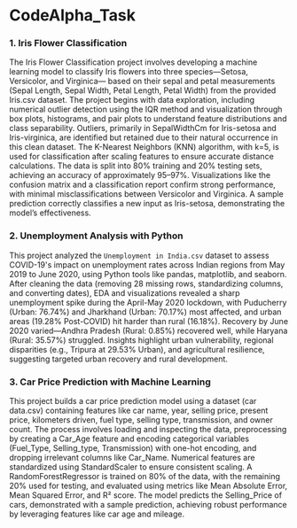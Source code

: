 # CodeAlpha_Task

### 1. Iris Flower Classification
   
The Iris Flower Classification project involves developing a machine learning model to classify Iris flowers into three species—Setosa, Versicolor, and Virginica— 
based on their sepal and petal measurements (Sepal Length, Sepal Width, Petal Length, Petal Width) from the provided Iris.csv dataset. The project begins with data 
exploration, including numerical outlier detection using the IQR method and visualization through box plots, histograms, and pair plots to understand feature distributions and class separability. Outliers, primarily in SepalWidthCm for Iris-setosa and Iris-virginica, are identified but retained due to their natural 
occurrence in this clean dataset. The K-Nearest Neighbors (KNN) algorithm, with k=5, is used for classification after scaling features to ensure accurate distance calculations. The data is split into 80% training and 20% testing sets, achieving an accuracy of approximately 95–97%. Visualizations like the confusion matrix and a classification report confirm strong performance, with minimal misclassifications between Versicolor and Virginica. A sample prediction correctly classifies a new input as Iris-setosa, demonstrating the model’s effectiveness.

### 2. Unemployment Analysis with Python
   
This project analyzed the `Unemployment in India.csv` dataset to assess COVID-19's impact on unemployment rates across Indian regions from May 2019 to June 2020, using Python tools like pandas, matplotlib, and seaborn. After cleaning the data (removing 28 missing rows, standardizing columns, and converting dates), EDA and visualizations revealed a sharp unemployment spike during the April-May 2020 lockdown, with Puducherry (Urban: 76.74%) and Jharkhand (Urban: 70.17%) most affected, and urban areas (19.28% Post-COVID) hit harder than rural (16.18%). Recovery by June 2020 varied—Andhra Pradesh (Rural: 0.85%) recovered well, while Haryana (Rural: 35.57%) struggled. Insights highlight urban vulnerability, regional disparities (e.g., Tripura at 29.53% Urban), and agricultural resilience, suggesting targeted urban recovery and rural development.

### 3. Car Price Prediction with Machine Learning

This project builds a car price prediction model using a dataset (car data.csv) containing features like car name, year, selling price, present price, kilometers driven, fuel type, selling type, transmission, and owner count. The process involves loading and inspecting the data, preprocessing by creating a Car_Age feature and encoding categorical variables (Fuel_Type, Selling_type, Transmission) with one-hot encoding, and dropping irrelevant columns like Car_Name. Numerical features are standardized using StandardScaler to ensure consistent scaling. A RandomForestRegressor is trained on 80% of the data, with the remaining 20% used for testing, and evaluated using metrics like Mean Absolute Error, Mean Squared Error, and R² score. The model predicts the Selling_Price of cars, demonstrated with a sample prediction, achieving robust performance by leveraging features like car age and mileage.
   
